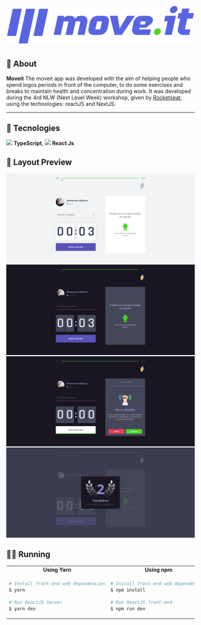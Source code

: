 <p align='center'>
  <img src='/NLW4/Front-end/moveit-next/public/logo-full.svg'/>
</p>

<h1 align="center">
  
</h1>

## 🎉 About

**Moveit** 
The moveit app was developed with the aim of helping people who spend logos periods in front of the computer, to do some exercises and breaks to maintain health and concentration during work.
It was developed during the 4rd NLW (Next Level Week) workshop, given by [Rocketseat](https://rocketseat.com.br/), using the technologies: reactJS and NextJS.

<hr />

## 🔌 Tecnologies

<img src="https://i.ibb.co/PZ2XZgr/ts.png" width="20"/> <b>TypeScript</b>,
<img src="https://i.ibb.co/4RHMmLQ/react.png" width="20"/> <b>React Js</b>

## 🎨 Layout Preview
<img src='/NLW4/Front-end/moveit-next/.github/scr1.png?raw=true'/>
<img src='/NLW4/Front-end/moveit-next/.github/scr2.png?raw=true'/>
<img src='/NLW4/Front-end/moveit-next/.github/scr3.png?raw=true'/>
<img src='/NLW4/Front-end/moveit-next/.github/scr4.png?raw=true'/>

## 👨‍💻 Running

<table style="width:100%;">
<tr>
<td align="center"> <strong>Using Yarn</strong> </td> <td align="center"> <strong>Using npm</strong> </td>
</tr>
<tr>
<td>


```bash
# Install front-end web dependencies
$ yarn

# Run ReactJS Server
$ yarn dev
```
</td>
<td>


```bash
# Install front-end web dependencies
$ npm install

# Run ReactJS front-end
$ npm run dev
```


</td>
</table>
